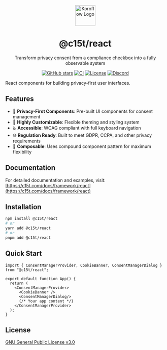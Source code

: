 <div align="center">
   <img src="https://koroflow.com/logo-icon.png" alt="Koroflow Logo" width="64" height="64" />
  <h1>@c15t/react</h1>
  <p>Transform privacy consent from a compliance checkbox into a fully observable system</p>

  [![GitHub stars](https://img.shields.io/github/stars/consent-management?style=flat-square)](https://github.com/koroflow/c15t)
  [![CI](https://img.shields.io/github/actions/workflow/status/consent-management/ci.yml?style=flat-square)](https://github.com/koroflow/c15t/actions/workflows/ci.yml)
  [![License](https://img.shields.io/badge/license-GPL--3.0-blue.svg?style=flat-square)](LICENSE)
  [![Discord](https://img.shields.io/discord/1312171102268690493?style=flat-square)](https://discord.gg/koroflow)
</div>

React components for building privacy-first user interfaces.

## Features

- 🎯 **Privacy-First Components**: Pre-built UI components for consent management
- 🎨 **Highly Customizable**: Flexible theming and styling system
- ♿ **Accessible**: WCAG compliant with full keyboard navigation
- 🌐 **Regulation Ready**: Built to meet GDPR, CCPA, and other privacy requirements
- 🔧 **Composable**: Uses compound component pattern for maximum flexibility

## Documentation

For detailed documentation and examples, visit:
[https://c15t.com/docs/framework/react](https://c15t.com/docs/framework/react)

## Installation

```bash
npm install @c15t/react
# or
yarn add @c15t/react
# or
pnpm add @c15t/react
```

## Quick Start

```tsx
import { ConsentManagerProvider, CookieBanner, ConsentManagerDialog } from "@c15t/react";

export default function App() {
  return (
    <ConsentManagerProvider>
      <CookieBanner />
      <ConsentManagerDialog/>
      {/* Your app content */}
    </ConsentManagerProvider>
  );
}
```

## License

[GNU General Public License v3.0](https://github.com/koroflow/c15t/blob/main/LICENSE)
